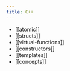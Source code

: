 ```yaml
---
title: C++
---
```


- [[atomic]]
- [[structs]]
- [[virtual-functions]]
- [[constructors]]
- [[templates]]
- [[concepts]]
